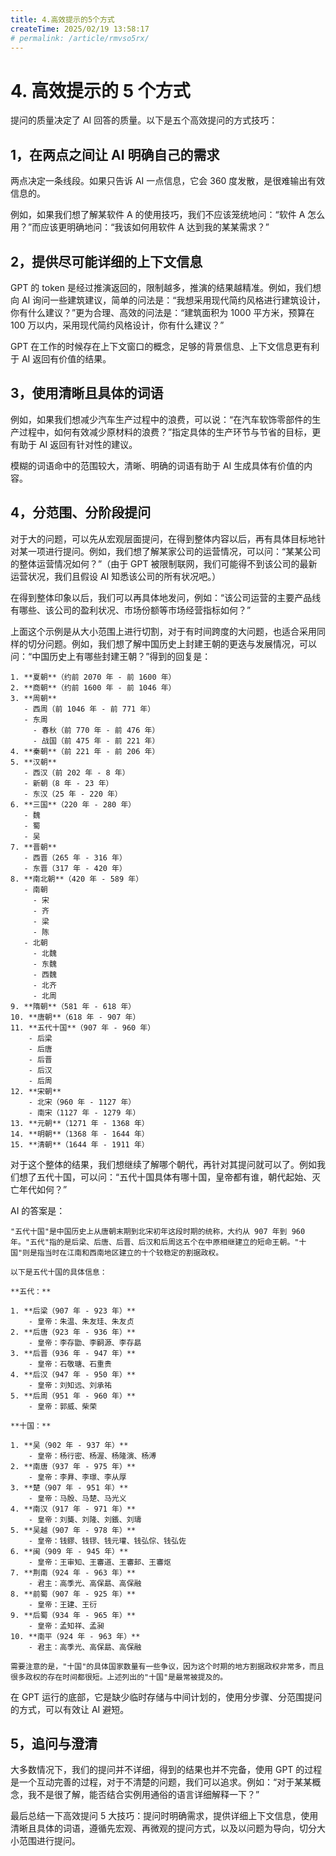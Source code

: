 ```yaml
---
title: 4.高效提示的5个方式
createTime: 2025/02/19 13:58:17
# permalink: /article/rmvso5rx/
---
```

# 4. 高效提示的 5 个方式

提问的质量决定了 AI 回答的质量。以下是五个高效提问的方式技巧：

## 1，在两点之间让 AI 明确自己的需求

两点决定一条线段。如果只告诉 AI 一点信息，它会 360 度发散，是很难输出有效信息的。

例如，如果我们想了解某软件 A 的使用技巧，我们不应该笼统地问：“软件 A 怎么用？”而应该更明确地问：“我该如何用软件 A 达到我的某某需求？”

## 2，提供尽可能详细的上下文信息

GPT 的 token 是经过推演返回的，限制越多，推演的结果越精准。例如，我们想向 AI 询问一些建筑建议，简单的问法是：“我想采用现代简约风格进行建筑设计，你有什么建议？”更为合理、高效的问法是：“建筑面积为 1000 平方米，预算在 100 万以内，采用现代简约风格设计，你有什么建议？”

GPT 在工作的时候存在上下文窗口的概念，足够的背景信息、上下文信息更有利于 AI 返回有价值的结果。

## 3，使用清晰且具体的词语

例如，如果我们想减少汽车生产过程中的浪费，可以说：“在汽车软饰零部件的生产过程中，如何有效减少原材料的浪费？”指定具体的生产环节与节省的目标，更有助于 AI 返回有针对性的建议。

模糊的词语命中的范围较大，清晰、明确的词语有助于 AI 生成具体有价值的内容。

## 4，分范围、分阶段提问

对于大的问题，可以先从宏观层面提问，在得到整体内容以后，再有具体目标地针对某一项进行提问。例如，我们想了解某家公司的运营情况，可以问：“某某公司的整体运营情况如何？”（由于 GPT 被限制联网，我们可能得不到该公司的最新运营状况，我们且假设 AI 知悉该公司的所有状况吧。）

在得到整体印象以后，我们可以再具体地发问，例如：“该公司运营的主要产品线有哪些、该公司的盈利状况、市场份额等市场经营指标如何？”

上面这个示例是从大小范围上进行切割，对于有时间跨度的大问题，也适合采用同样的切分问题。例如，我们想了解中国历史上封建王朝的更迭与发展情况，可以问：“中国历史上有哪些封建王朝？”得到的回复是：

```
1. **夏朝**（约前 2070 年 - 前 1600 年）
2. **商朝**（约前 1600 年 - 前 1046 年）
3. **周朝**
   - 西周（前 1046 年 - 前 771 年）
   - 东周
     - 春秋（前 770 年 - 前 476 年）
     - 战国（前 475 年 - 前 221 年）
4. **秦朝**（前 221 年 - 前 206 年）
5. **汉朝**
   - 西汉（前 202 年 - 8 年）
   - 新朝（8 年 - 23 年）
   - 东汉（25 年 - 220 年）
6. **三国**（220 年 - 280 年）
   - 魏
   - 蜀
   - 吴
7. **晋朝**
   - 西晋（265 年 - 316 年）
   - 东晋（317 年 - 420 年）
8. **南北朝**（420 年 - 589 年）
   - 南朝
     - 宋
     - 齐
     - 梁
     - 陈
   - 北朝
     - 北魏
     - 东魏
     - 西魏
     - 北齐
     - 北周
9. **隋朝**（581 年 - 618 年）
10. **唐朝**（618 年 - 907 年）
11. **五代十国**（907 年 - 960 年）
    - 后梁
    - 后唐
    - 后晋
    - 后汉
    - 后周
12. **宋朝**
    - 北宋（960 年 - 1127 年）
    - 南宋（1127 年 - 1279 年）
13. **元朝**（1271 年 - 1368 年）
14. **明朝**（1368 年 - 1644 年）
15. **清朝**（1644 年 - 1911 年）
```

对于这个整体的结果，我们想继续了解哪个朝代，再针对其提问就可以了。例如我们想了五代十国，可以问：“五代十国具体有哪十国，皇帝都有谁，朝代起始、灭亡年代如何？”

AI 的答案是：


```
"五代十国"是中国历史上从唐朝末期到北宋初年这段时期的统称，大约从 907 年到 960 年。"五代"指的是后梁、后唐、后晋、后汉和后周这五个在中原相继建立的短命王朝。"十国"则是指当时在江南和西南地区建立的十个较稳定的割据政权。

以下是五代十国的具体信息：

**五代：**

1. **后梁（907 年 - 923 年）**
    - 皇帝：朱温、朱友珪、朱友贞
2. **后唐（923 年 - 936 年）**
    - 皇帝：李存勖、李嗣源、李存勗
3. **后晋（936 年 - 947 年）**
    - 皇帝：石敬瑭、石重贵
4. **后汉（947 年 - 950 年）**
    - 皇帝：刘知远、刘承祐
5. **后周（951 年 - 960 年）**
    - 皇帝：郭威、柴荣

**十国：**

1. **吴（902 年 - 937 年）**
    - 皇帝：杨行密、杨渥、杨隆演、杨溥
2. **南唐（937 年 - 975 年）**
    - 皇帝：李昪、李璟、李从厚
3. **楚（907 年 - 951 年）**
    - 皇帝：马殷、马楚、马光义
4. **南汉（917 年 - 971 年）**
    - 皇帝：刘龑、刘隆、刘鋹、刘璹
5. **吴越（907 年 - 978 年）**
    - 皇帝：钱鏐、钱镠、钱元瓘、钱弘倧、钱弘佐
6. **闽（909 年 - 945 年）**
    - 皇帝：王审知、王審道、王審邽、王審𬉼
7. **荆南（924 年 - 963 年）**
    - 君主：高季光、高保勗、高保融
8. **前蜀（907 年 - 925 年）**
    - 皇帝：王建、王衍
9. **后蜀（934 年 - 965 年）**
    - 皇帝：孟知祥、孟昶
10. **南平（924 年 - 963 年）**
    - 君主：高季光、高保勗、高保融

需要注意的是，"十国"的具体国家数量有一些争议，因为这个时期的地方割据政权非常多，而且很多政权的存在时间都很短。上述列出的"十国"是最常被提及的。
```

在 GPT 运行的底部，它是缺少临时存储与中间计划的，使用分步骤、分范围提问的方式，可以有效让 AI 避短。

## 5，追问与澄清

大多数情况下，我们的提问并不详细，得到的结果也并不完备，使用 GPT 的过程是一个互动完善的过程，对于不清楚的问题，我们可以追求。例如：“对于某某概念，我不是很了解，能否结合实例用通俗的语言详细解释一下？”

最后总结一下高效提问 5 大技巧：提问时明确需求，提供详细上下文信息，使用清晰且具体的词语，遵循先宏观、再微观的提问方式，以及以问题为导向，切分大小范围进行提问。